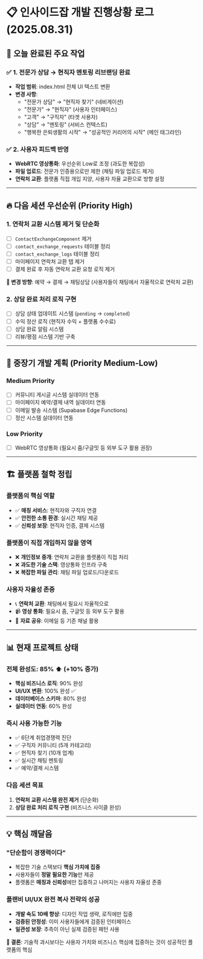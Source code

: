 # 📋 인사이드잡 개발 진행상황 로그 (2025.08.31)

## 🎯 **오늘 완료된 주요 작업**

### ✅ **1. 전문가 상담 → 현직자 멘토링 리브랜딩 완료**
- **작업 범위**: index.html 전체 UI 텍스트 변환
- **변경 사항**:
  - "전문가 상담" → "현직자 찾기" (네비게이션)
  - "전문가" → "현직자" (사용자 인터페이스)
  - "고객" → "구직자" (타겟 사용자)
  - "상담" → "멘토링" (서비스 컨텍스트)
  - "행복한 은퇴생활의 시작" → "성공적인 커리어의 시작" (메인 태그라인)

### ✅ **2. 사용자 피드백 반영**
- **WebRTC 영상통화**: 우선순위 Low로 조정 (과도한 복잡성)
- **파일 업로드**: 전문가 인증용으로만 제한 (채팅 파일 업로드 제거)
- **연락처 교환**: 플랫폼 직접 개입 지양, 사용자 자율 교환으로 방향 설정

---

## 🔥 **다음 세션 우선순위 (Priority High)**

### **1. 연락처 교환 시스템 제거 및 단순화**
- [ ] `ContactExchangeComponent` 제거
- [ ] `contact_exchange_requests` 테이블 정리
- [ ] `contact_exchange_logs` 테이블 정리
- [ ] 마이페이지 연락처 교환 탭 제거
- [ ] 결제 완료 후 자동 연락처 교환 요청 로직 제거

**🎯 변경 방향**: 예약 → 결제 → 채팅상담 (사용자들이 채팅에서 자율적으로 연락처 교환)

### **2. 상담 완료 처리 로직 구현**
- [ ] 상담 상태 업데이트 시스템 (`pending` → `completed`)
- [ ] 수익 정산 로직 (현직자 수익 + 플랫폼 수수료)
- [ ] 상담 완료 알림 시스템
- [ ] 리뷰/평점 시스템 기반 구축

---

## 🔶 **중장기 개발 계획 (Priority Medium-Low)**

### **Medium Priority**
- [ ] 커뮤니티 게시글 시스템 실데이터 연동
- [ ] 마이페이지 예약/결제 내역 실데이터 연동
- [ ] 이메일 발송 시스템 (Supabase Edge Functions)
- [ ] 정산 시스템 실데이터 연동

### **Low Priority** 
- [ ] WebRTC 영상통화 (필요시 줌/구글밋 등 외부 도구 활용 권장)

---

## 🏗️ **플랫폼 철학 정립**

### **플랫폼의 핵심 역할**
- ✅ **매칭 서비스**: 현직자와 구직자 연결
- ✅ **안전한 소통 환경**: 실시간 채팅 제공
- ✅ **신뢰성 보장**: 현직자 인증, 결제 시스템

### **플랫폼이 직접 개입하지 않을 영역**
- ❌ **개인정보 중개**: 연락처 교환을 플랫폼이 직접 처리
- ❌ **과도한 기술 스택**: 영상통화 인프라 구축
- ❌ **복잡한 파일 관리**: 채팅 파일 업로드/다운로드

### **사용자 자율성 존중**
- 📞 **연락처 교환**: 채팅에서 필요시 자율적으로
- 📹 **영상 통화**: 필요시 줌, 구글밋 등 외부 도구 활용
- 📄 **자료 공유**: 이메일 등 기존 채널 활용

---

## 📊 **현재 프로젝트 상태**

### **전체 완성도**: **85%** ⬆️ (+10% 증가)
- **핵심 비즈니스 로직**: 90% 완성
- **UI/UX 변환**: 100% 완성 ✅
- **데이터베이스 스키마**: 80% 완성
- **실데이터 연동**: 60% 완성

### **즉시 사용 가능한 기능**
- ✅ 6단계 취업경쟁력 진단
- ✅ 구직자 커뮤니티 (5개 카테고리)
- ✅ 현직자 찾기 (10개 업계)
- ✅ 실시간 채팅 멘토링
- ✅ 예약/결제 시스템

### **다음 세션 목표**
1. **연락처 교환 시스템 완전 제거** (단순화)
2. **상담 완료 처리 로직 구현** (비즈니스 사이클 완성)

---

## 💡 **핵심 깨달음**

### **"단순함이 경쟁력이다"**
- 복잡한 기술 스택보다 **핵심 가치에 집중**
- 사용자들이 **정말 필요한 기능**만 제공
- 플랫폼은 **매칭과 신뢰성**에만 집중하고 나머지는 사용자 자율성 존중

### **플랜비 UI/UX 완전 복사 전략의 성공**
- **개발 속도 10배 향상**: 디자인 작업 생략, 로직에만 집중
- **검증된 안정성**: 이미 사용자들에게 검증된 인터페이스
- **일관성 보장**: 추측이 아닌 실제 검증된 패턴 사용

**🎯 결론**: 기술적 과시보다는 사용자 가치와 비즈니스 핵심에 집중하는 것이 성공적인 플랫폼의 핵심